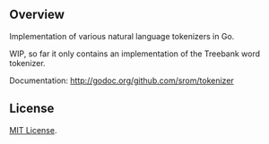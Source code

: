 ## Overview

Implementation of various natural language tokenizers in Go.

WIP, so far it only contains an implementation of the Treebank word tokenizer.

Documentation: http://godoc.org/github.com/srom/tokenizer



## License

[MIT License](https://github.com/srom/xmlstream/blob/master/LICENSE).
